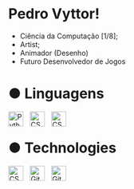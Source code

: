 # Pedro Vyttor!

- Ciência da Computação [1/8];
- Artist;
- Animador (Desenho) 
- Futuro Desenvolvedor de Jogos

# ● Linguagens
<img align="left" alt="Python" width="30px" style="padding-right:10px;" src="https://cdn.jsdelivr.net/gh/devicons/devicon/icons/python/python-plain.svg" />
<!--
<img align="left" alt="CSS" width="30px" style="padding-right:10px;" src="https://cdn.jsdelivr.net/gh/devicons/devicon/icons/css3/css3-plain.svg" />
-->
<img align="left" alt="CSS" width="30px" style="padding-right:10px;" src="https://cdn.jsdelivr.net/gh/devicons/devicon@latest/icons/java/java-original.svg">
<img align="left" alt="CSS" width="30px" style="padding-right:10px;" src="https://cdn.jsdelivr.net/gh/devicons/devicon@latest/icons/flask/flask-original.svg" />
<br>

# ● Technologies
<img align="left" alt="CSS" width="30px" style="padding-right:10px;" src="https://cdn.jsdelivr.net/gh/devicons/devicon@latest/icons/windows11/windows11-original.svg"/>
<img align="left" alt="Git" width="30px" style="padding-right:10px;" src="https://cdn.jsdelivr.net/gh/devicons/devicon/icons/git/git-original.svg" />
<img align="left" alt="GitHub" width="30px" style="padding-right:10px;" src="https://cdn.jsdelivr.net/gh/devicons/devicon/icons/github/github-original.svg" />
<br>
